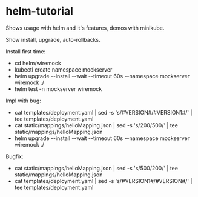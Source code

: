 # helm-tutorial
Shows usage with helm and it's features, demos with minikube.

Show install, upgrade, auto-rollbacks.

Install first time:
* cd helm/wiremock
* kubectl create namespace mockserver
* helm upgrade --install --wait --timeout 60s --namespace mockserver wiremock ./
* helm test -n mockserver wiremock

Impl with bug:
* cat templates/deployment.yaml | sed -s 's/#VERSION#/#VERSION1#/' | tee templates/deployment.yaml
* cat static/mappings/helloMapping.json | sed -s 's/200/500/' | tee static/mappings/helloMapping.json
* helm upgrade --install --wait --timeout 60s --namespace mockserver wiremock ./

Bugfix:
* cat static/mappings/helloMapping.json | sed -s 's/500/200/' | tee static/mappings/helloMapping.json
* cat templates/deployment.yaml | sed -s 's/#VERSION1#/#VERSION#/' | tee templates/deployment.yaml